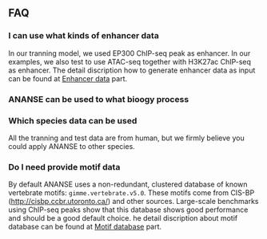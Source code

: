 ## FAQ

### I can use what kinds of enhancer data
In our tranning model, we used EP300 ChIP-seq peak as enhancer. In our examples, we also test to use ATAC-seq together with H3K27ac ChIP-seq as enhancer. The detail discription how to generate enhancer data as input can be found at [Enhancer data](https://anansepy.readthedocs.io/en/latest/input_data/#enhancer-data) part.

### ANANSE can be used to what bioogy process

### Which species data can be used
All the tranning and test data are from human, but we firmly believe you could apply ANANSE to other species.

### Do I need provide motif data
By default ANANSE uses a non-redundant, clustered database of known vertebrate motifs: `gimme.vertebrate.v5.0`. These motifs come from CIS-BP (http://cisbp.ccbr.utoronto.ca/) and other sources. Large-scale benchmarks using ChIP-seq peaks show that this database shows good performance and should be a good default choice. he detail discription about motif database can be found at [Motif database](input_data/#motif-database) part.

